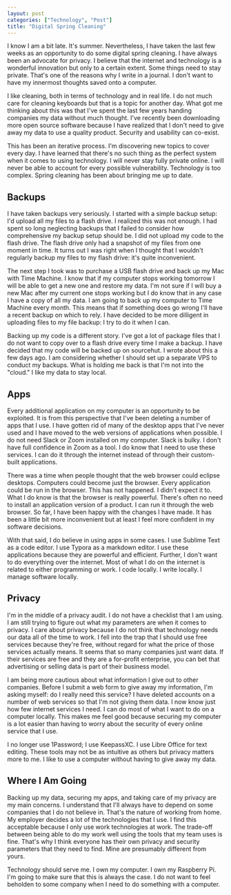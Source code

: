 ```yaml
---
layout: post
categories: ["Technology", "Post"]
title: "Digital Spring Cleaning"
---
```


I know I am a bit late. It's summer. Nevertheless, I have taken the last few weeks as an opportunity to do some digital spring cleaning. I have always been an advocate for privacy. I believe that the internet and technology is a wonderful innovation but only to a certain extent. Some things need to stay private. That's one of the reasons why I write in a journal. I don't want to have my innermost thoughts saved onto a computer.

I like cleaning, both in terms of technology and in real life. I do not much care for cleaning keyboards but that is a topic for another day. What got me thinking about this was that I've spent the last few years handing companies my data without much thought. I've recently been downloading more open source software because I have realized that I don't need to give away my data to use a quality product. Security and usability can co-exist.

This has been an iterative process. I'm discovering new topics to cover every day. I have learned that there's no such thing as the perfect system when it comes to using technology. I will never stay fully private online. I will never be able to account for every possible vulnerability. Technology is too complex. Spring cleaning has been about bringing me up to date.

## Backups

I have taken backups very seriously. I started with a simple backup setup: I'd upload all my files to a flash drive. I realized this was not enough. I had spent so long neglecting backups that I failed to consider how comprehensive my backup setup should be. I did not upload my code to the flash drive. The flash drive only had a snapshot of my files from one moment in time. It turns out I was right when I thought that I wouldn't regularly backup my files to my flash drive: it's quite inconvenient.

The next step I took was to purchase a USB flash drive and back up my Mac with Time Machine. I know that if my computer stops working tomorrow I will be able to get a new one and restore my data. I'm not sure if I will buy a new Mac after my current one stops working but I do know that in any case I have a copy of all my data. I am going to back up my computer to Time Machine every month. This means that if something does go wrong I'll have a recent backup on which to rely. I have decided to be more dilligent in uploading files to my file backup: I try to do it when I can.

Backing up my code is a different story. I've got a lot of package files that I do not want to copy over to a flash drive every time I make a backup. I have decided that my code will be backed up on sourcehut. I wrote about this a few days ago. I am considering whether I should set up a separate VPS to conduct my backups. What is holding me back is that I'm not into the "cloud." I like my data to stay local.

## Apps

Every additional application on my computer is an opportunity to be exploited. It is from this perspective that I've been deleting a number of apps that I use. I have gotten rid of many of the desktop apps that I've never used and I have moved to the web versions of applications when possible. I do not need Slack or Zoom installed on my computer. Slack is bulky. I don't have full confidence in Zoom as a tool. I do know that I need to use these services. I can do it through the internet instead of through their custom-built applications.

There was a time when people thought that the web browser could eclipse desktops. Computers could become just the browser. Every application could be run in the browser. This has not happened. I didn't expect it to. What I do know is that the browser is really powerful. There's often no need to install an application version of a product. I can run it through the web browser. So far, I have been happy with the changes I have made. It has been a little bit more inconvenient but at least I feel more confident in my software decisions.

With that said, I do believe in using apps in some cases. I use Sublime Text as a code editor. I use Typora as a markdown editor. I use these applications because they are powerful and efficient. Further, I don't want to do everything over the internet. Most of what I do on the internet is related to either programming or work. I code locally. I write locally. I manage software locally.

## Privacy

I'm in the middle of a privacy audit. I do not have a checklist that I am using. I am still trying to figure out what my parameters are when it comes to privacy. I care about privacy because I do not think that technology needs our data all of the time to work. I fell into the trap that I should use free services because they're free, without regard for what the price of those services actually means. It seems that so many companies just want data. If their services are free and they are a for-profit enterprise, you can bet that advertising or selling data is part of their business model.

I am being more cautious about what information I give out to other companies. Before I submit a web form to give away my information, I'm asking myself: do I really need this service? I have deleted accounts on a number of web services so that I'm not giving them data. I now know just how few internet services I need. I can do most of what I want to do on a computer locally. This makes me feel good because securing my computer is a lot easier than having to worry about the security of every online service that I use.

I no longer use 1Password; I use KeepassXC. I use Libre Office for text editing. These tools may not be as intuitive as others but privacy matters more to me. I like to use a computer without having to give away my data.

## Where I Am Going

Backing up my data, securing my apps, and taking care of my privacy are my main concerns. I understand that I'll always have to depend on some companies that I do not believe in. That's the nature of working from home. My employer decides a lot of the technologies that I use. I find this acceptable because I only use work technologies at work. The trade-off between being able to do my work well using the tools that my team uses is fine. That's why I think everyone has their own privacy and security parameters that they need to find. Mine are presumably different from yours.

Technology should serve me. I own my computer. I own my Raspberry Pi. I'm going to make sure that this is always the case. I do not want to feel beholden to some company when I need to do something with a computer.